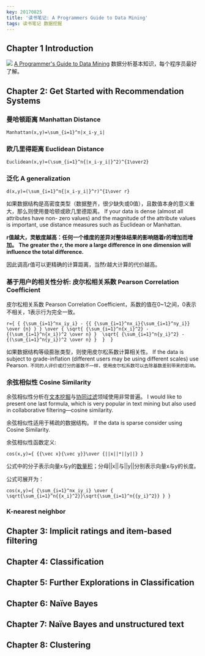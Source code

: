 ```yaml
---
key: 20170825
title: '读书笔记: A Programmers Guide to Data Mining'
tags: 读书笔记 数据挖掘
---
```

## Chapter 1 Introduction
![](http://guidetodatamining.com/img/mozi.png)
[A Programmer's Guide to Data Mining](http://guidetodatamining.com/)
数据分析基本知识，每个程序员最好了解。

## Chapter 2: Get Started with Recommendation Systems
### 曼哈顿距离 Manhattan Distance

```mathjax
Manhattan(x,y)=\sum_{i=1}^n|x_i-y_i|
```

### 欧几里得距离 Euclidean Distance

```mathjax
Euclidean(x,y)=(\sum_{i=1}^n{|x_i-y_i|}^2)^{1\over2}
```

### 泛化 A generalization

```mathjax
d(x,y)=(\sum_{i=1}^n{|x_i-y_i|}^r)^{1\over r}
```

如果数据结构是高密度类型（数据整齐，很少缺失或0值），且数值本身的意义重大，那么则使用曼哈顿或欧几里德距离。
If your data is dense (almost all attributes have non- zero values) and the magnitude of the attribute values is important, use distance measures such as Euclidean or Manhattan.

**r值越大，灵敏度越高：任何一个维度的差异对整体结果的影响随着r的增加而增加。**
**The greater the r, the more a large difference in one dimension will influence the total difference.**

因此调高r值可以更精确的计算距离，当然r越大计算的代价越高。

### 基于用户的相关性分析: 皮尔松相关系数 Pearson Correlation Coefficient
皮尔松相关系数 Pearson Correlation Coefficient，系数的值在0~1之间，0表示不相关，1表示行为完全一致。

```
r={ { {\sum_{i=1}^nx_iy_i} - {{ {\sum_{i=1}^nx_i}{\sum_{i=1}^ny_i}} \over {n} } } \over { \sqrt{ {\sum_{i=1}^n{x_i}^2} - {(\sum_{i=1}^n{x_i})^2 \over n} }  \sqrt{ {\sum_{i=1}^n{y_i}^2} - {(\sum_{i=1}^n{y_i})^2 \over n} }  }  }
```

如果数据结构等级膨胀类型，则使用皮尔松系数计算相关性。
If the data is subject to grade-inflation (different users may be using different scales) use Pearson.
```不同的人评价或打分的基数不一样，使用皮尔松系数可以去除基数差别带来的影响。```

### 余弦相似性 Cosine Similarity
余弦相似性分析在[文本挖掘](https://zh.wikipedia.org/wiki/文本挖掘)与[协同过滤](https://zh.wikipedia.org/wiki/協同過濾)领域使用非常普遍。
I would like to present one last formula, which is very popular in text mining but also used in collaborative filtering—cosine similarity.

余弦相似性适用于稀疏的数据结构。
If the data is sparse consider using Cosine Similarity.

余弦相似性函数定义:
```mathjax
cos(x,y)={ {{\vec x}{\vec y}}\over {||x||*||y||} }
```

公式中的分子表示向量x与y的[数量积](https://zh.wikipedia.org/wiki/数量积)；分母||x||与||y||分别表示向量x与y的长度。

公式可展开为：
```mathjax
cos(x,y)={ {\sum_{i=1}^nx_iy_i} \over { \sqrt{\sum_{i=1}^n{{x_i}^2}}\sqrt{\sum_{i=1}^n{{y_i}^2}} } }
```

### K-nearest neighbor

## Chapter 3: Implicit ratings and item-based filtering
## Chapter 4: Classification
## Chapter 5: Further Explorations in Classification
## Chapter 6: Naïve Bayes
## Chapter 7: Naïve Bayes and unstructured text
## Chapter 8: Clustering